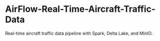 # AirFlow-Real-Time-Aircraft-Traffic-Data
Real-time aircraft traffic data pipeline with Spark, Delta Lake, and MinIO.

